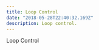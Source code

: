 ```yaml
---
title: Loop Control
date: "2018-05-28T22:40:32.169Z"
description: Loop control.
---
```


Loop Control
